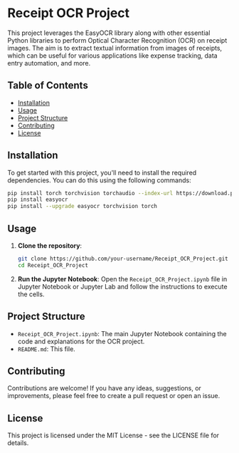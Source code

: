 # Receipt OCR Project

This project leverages the EasyOCR library along with other essential Python libraries to perform Optical Character Recognition (OCR) on receipt images. The aim is to extract textual information from images of receipts, which can be useful for various applications like expense tracking, data entry automation, and more.

## Table of Contents
- [Installation](#installation)
- [Usage](#usage)
- [Project Structure](#project-structure)
- [Contributing](#contributing)
- [License](#license)

## Installation

To get started with this project, you'll need to install the required dependencies. You can do this using the following commands:

```sh
pip install torch torchvision torchaudio --index-url https://download.pytorch.org/whl/cpu
pip install easyocr
pip install --upgrade easyocr torchvision torch
```

## Usage

1. **Clone the repository**:
    ```sh
    git clone https://github.com/your-username/Receipt_OCR_Project.git
    cd Receipt_OCR_Project
    ```

2. **Run the Jupyter Notebook**:
    Open the `Receipt_OCR_Project.ipynb` file in Jupyter Notebook or Jupyter Lab and follow the instructions to execute the cells.

## Project Structure

- `Receipt_OCR_Project.ipynb`: The main Jupyter Notebook containing the code and explanations for the OCR project.
- `README.md`: This file.

## Contributing

Contributions are welcome! If you have any ideas, suggestions, or improvements, please feel free to create a pull request or open an issue.

## License

This project is licensed under the MIT License - see the LICENSE file for details.
